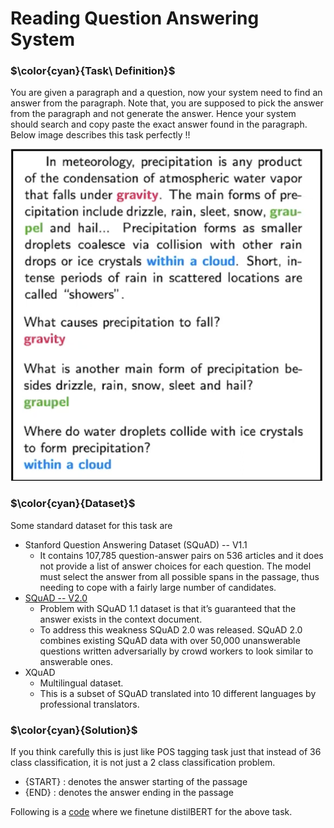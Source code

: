 # Reading Question Answering System

### $\color{cyan}{Task\ Definition}$
You are given a paragraph and a question, now your system need to find an answer from the paragraph. Note that, you are supposed to pick the answer from the paragraph and not generate the answer. Hence your system should search and copy paste the exact answer found in the paragraph. Below image describes this task perfectly !!

<img width=500 src="https://github.com/khetansarvesh/NLP/blob/main/unitask_downstream_nlp/imgs/reading_qa_task.png">


### $\color{cyan}{Dataset}$
Some standard dataset for this task are 
- Stanford Question Answering Dataset (SQuAD) -- V1.1
    - It contains 107,785 question-answer pairs on 536 articles and it does not provide a list of answer choices for each question. The model must select the answer from all possible spans in the passage, thus needing to cope with a fairly large number of candidates.
- [SQuAD -- V2.0](https://rajpurkar.github.io/SQuAD-explorer/)
    - Problem with SQuAD 1.1 dataset is that it’s guaranteed that the answer exists in the context document.
    - To address this weakness SQuAD 2.0 was released. SQuAD 2.0 combines existing SQuAD data with over 50,000 unanswerable questions written adversarially by crowd workers to look similar to answerable ones.
- XQuAD
    - Multilingual dataset.
    - This is a subset of SQuAD translated into 10 different languages by professional translators.





### $\color{cyan}{Solution}$
If you think carefully this is just like POS tagging task just that instead of 36 class classification, it is not just a 2 class classification problem.
- {START} : denotes the answer starting of the passage
- {END} : denotes the answer ending in the passage

Following is a [code](https://github.com/khetansarvesh/NLP/blob/main/unitask_downstream_nlp/Word-Level-Classification/Reading_QA.ipynb) where we finetune distilBERT for the above task.
